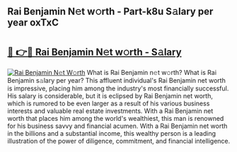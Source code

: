 ## Rai Benjamin N𝚎t w𝚘rth - Part-k8u S𝚊lary per year oxTxC

# <h2><a href="http://gc127jx.nevu.top/?p=Rai+Benjamin">🔗 👉🔴 Rai Benjamin N𝚎t w𝚘rth - S𝚊lary</a></h2>

[![Rai Benjamin N𝚎t W𝚘rth](https://i.imgur.com/Oavwk0R.jpeg)](http://gc127jx.nevu.top/?p=Rai+Benjamin)
What is Rai Benjamin n𝚎t w𝚘rth? What is Rai Benjamin s𝚊lary per year?
This affluent individual's Rai Benjamin net worth is impressive, placing him among the industry's most financially successful. His salary is considerable, but it is eclipsed by Rai Benjamin net worth, which is rumored to be even larger as a result of his various business interests and valuable real estate investments. With a Rai Benjamin net worth that places him among the world's wealthiest, this man is renowned for his business savvy and financial acumen. With a Rai Benjamin net worth in the billions and a substantial income, this wealthy person is a leading illustration of the power of diligence, commitment, and financial intelligence.

